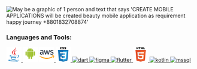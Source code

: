 
<img data-visualcompletion="media-vc-image" alt="May be a graphic of 1 person and text that says 'CREATE MOBILE APPLICATIONS will be created beauty mobile application as requirement happy journey +8801832708874'" class="x1bwycvy x193iq5w x4fas0m x19kjcj4" referrerpolicy="origin-when-cross-origin" src="https://scontent.fjsr11-1.fna.fbcdn.net/v/t39.30808-6/418563561_3355504268074005_2621830909337989459_n.png?_nc_cat=104&amp;ccb=1-7&amp;_nc_sid=783fdb&amp;_nc_eui2=AeEFsXYAfJcFcZkE_5hT6rnV97L_hKxp1833sv-ErGnXzUoWNI33C4170-JdROaHwce9bPVPRFuDDPPwnJa8Q6_5&amp;_nc_ohc=K6mDrfjqec8AX_kgBS8&amp;_nc_ht=scontent.fjsr11-1.fna&amp;oh=00_AfBD-yjNQ9fevHad65V4Rvuq-qnJto1tKMRx-cbFNuKlqw&amp;oe=65A30CBF">
<p align="left">
</p>

<h3 align="left">Languages and Tools:</h3>
<p align="left"> <a href="https://developer.android.com" target="_blank" rel="noreferrer">
 <a href="https://www.java.com" target="_blank" rel="noreferrer"> 
 <img src="https://raw.githubusercontent.com/devicons/devicon/master/icons/java/java-original.svg" alt="java" width="40" height="40"/> </a>
  <img src="https://raw.githubusercontent.com/devicons/devicon/master/icons/android/android-original-wordmark.svg" alt="android" width="40" height="40"/></a> 
  <a href="https://aws.amazon.com" target="_blank" rel="noreferrer"> 
  <img src="https://raw.githubusercontent.com/devicons/devicon/master/icons/amazonwebservices/amazonwebservices-original-wordmark.svg" alt="aws" width="40" height="40"/> </a> 
  <a href="https://www.w3schools.com/css/" target="_blank" rel="noreferrer">
  <img src="https://raw.githubusercontent.com/devicons/devicon/master/icons/css3/css3-original-wordmark.svg" alt="css3" width="40" height="40"/> </a>
  <a href="https://dart.dev" target="_blank" rel="noreferrer"> 
  <img src="https://www.vectorlogo.zone/logos/dartlang/dartlang-icon.svg" alt="dart" width="40" height="40"/> </a>
  <a href="https://www.figma.com/" target="_blank" rel="noreferrer">
  <img src="https://www.vectorlogo.zone/logos/figma/figma-icon.svg" alt="figma" width="40" height="40"/> </a>
  <a href="https://flutter.dev" target="_blank" rel="noreferrer">
  <img src="https://www.vectorlogo.zone/logos/flutterio/flutterio-icon.svg" alt="flutter" width="40" height="40"/> </a>
  <a href="https://www.w3.org/html/" target="_blank" rel="noreferrer"> 
  <img src="https://raw.githubusercontent.com/devicons/devicon/master/icons/html5/html5-original-wordmark.svg" alt="html5" width="40" height="40"/> </a>
  <a href="https://kotlinlang.org" target="_blank" rel="noreferrer"> 
  <img src="https://www.vectorlogo.zone/logos/kotlinlang/kotlinlang-icon.svg" alt="kotlin" width="40" height="40"/> </a>
  <a href="https://www.microsoft.com/en-us/sql-server" target="_blank" rel="noreferrer"> 
  <img src="https://www.svgrepo.com/show/303229/microsoft-sql-server-logo.svg" alt="mssql" width="40" height="40"/> </a>
  <a href="https://www.mysql.com/" target="_blank" rel="noreferrer"> 

     









